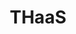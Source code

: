 ---
hackday: 23-cardiff
links:
  presentation: https://docs.google.com/presentation/d/1x5yT3T0lQl9cU3FgN1xIJEmvZiN8i2PGsYkr4vGPwMM
  video: https://youtu.be/S1PIRxkRZZc
summary: Trans Healthcare and Education before first gender identity appoitment, through
  an online platform.
team:
- '@met_sec'
- '@Dcryp3t'
- '@ewrdad'
thumbnail: thaas.png
title: THaaS
---